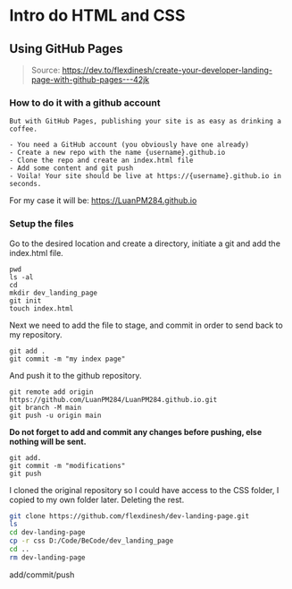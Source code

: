 # Intro do HTML and CSS

## Using GitHub Pages
<!-- in order to create my own developer landing page -->
> Source: https://dev.to/flexdinesh/create-your-developer-landing-page-with-github-pages---42jk

### How to do it with a github account
```
But with GitHub Pages, publishing your site is as easy as drinking a coffee.

- You need a GitHub account (you obviously have one already)
- Create a new repo with the name {username}.github.io
- Clone the repo and create an index.html file
- Add some content and git push
- Voila! Your site should be live at https://{username}.github.io in seconds.
```
For my case it will be: https://LuanPM284.github.io

### Setup the files
Go to the desired location and create a directory, initiate a git and add the index.html file.
```
pwd
ls -al
cd
mkdir dev_landing_page
git init
touch index.html
```
Next we need to add the file to stage, and commit in order to send back to my repository.
```
git add .
git commit -m "my index page"
```
And push it to the github repository.
```
git remote add origin https://github.com/LuanPM284/LuanPM284.github.io.git
git branch -M main
git push -u origin main
```
**Do not forget to add and commit any changes before pushing, else nothing will be sent.**
```
git add.
git commit -m "modifications"
git push
```
I cloned the original repository so I could have access to the CSS folder, I copied to my own folder later. Deleting the rest.
```bash
git clone https://github.com/flexdinesh/dev-landing-page.git
ls
cd dev-landing-page
cp -r css D:/Code/BeCode/dev_landing_page
cd ..
rm dev-landing-page
```
add/commit/push


